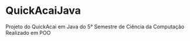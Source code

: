# QuickAcaiJava

Projeto do QuickAcai em Java do 5° Semestre de Ciência da Computação
Realizado em POO 


